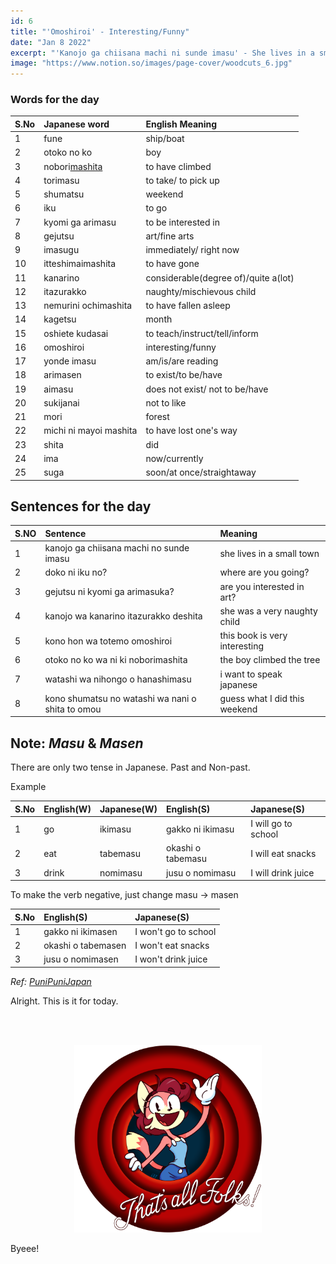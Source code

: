 ```yaml
---
id: 6
title: "'Omoshiroi' - Interesting/Funny"
date: "Jan 8 2022"
excerpt: "'Kanojo ga chiisana machi ni sunde imasu' - She lives in a small town"
image: "https://www.notion.so/images/page-cover/woodcuts_6.jpg"
---
```


### Words for the day

| S.No | Japanese word          | English Meaning                      |
| :--- | :--------------------- | :----------------------------------- |
| 1    | fune                   | ship/boat                            |
| 2    | otoko no ko            | boy                                  |
| 3    | nobori<u>mashita</u>   | to have climbed                      |
| 4    | torimasu               | to take/ to pick up                  |
| 5    | shumatsu               | weekend                              |
| 6    | iku                    | to go                                |
| 7    | kyomi ga arimasu       | to be interested in                  |
| 8    | gejutsu                | art/fine arts                        |
| 9    | imasugu                | immediately/ right now               |
| 10   | itteshimaimashita      | to have gone                         |
| 11   | kanarino               | considerable(degree of)/quite a(lot) |
| 12   | itazurakko             | naughty/mischievous child            |
| 13   | nemurini ochimashita   | to have fallen asleep                |
| 14   | kagetsu                | month                                |
| 15   | oshiete kudasai        | to teach/instruct/tell/inform        |
| 16   | omoshiroi              | interesting/funny                    |
| 17   | yonde imasu            | am/is/are reading                    |
| 18   | arimasen               | to exist/to be/have                  |
| 19   | aimasu                 | does not exist/ not to be/have       |
| 20   | sukijanai              | not to like                          |
| 21   | mori                   | forest                               |
| 22   | michi ni mayoi mashita | to have lost one's way               |
| 23   | shita                  | did                                  |
| 24   | ima                    | now/currently                        |
| 25   | suga                   | soon/at once/straightaway            |

## Sentences for the day

| S.NO | Sentence                                         | Meaning                       |
| :--- | :----------------------------------------------- | :---------------------------- |
| 1    | kanojo ga chiisana machi no sunde imasu          | she lives in a small town     |
| 2    | doko ni iku no?                                  | where are you going?          |
| 3    | gejutsu ni kyomi ga arimasuka?                   | are you interested in art?    |
| 4    | kanojo wa kanarino itazurakko deshita            | she was a very naughty child  |
| 5    | kono hon wa totemo omoshiroi                     | this book is very interesting |
| 6    | otoko no ko wa ni ki noborimashita               | the boy climbed the tree      |
| 7    | watashi wa nihongo o hanashimasu                 | i want to speak japanese      |
| 8    | kono shumatsu no watashi wa nani o shita to omou | guess what I did this weekend |

## Note: _Masu_ & _Masen_

There are only two tense in Japanese. Past and Non-past.

Example

| S.No | English(W) | Japanese(W) | English(S)        | Japanese(S)         |
| :--- | :--------- | :---------- | :---------------- | :------------------ |
| 1    | go         | ikimasu     | gakko ni ikimasu  | I will go to school |
| 2    | eat        | tabemasu    | okashi o tabemasu | I will eat snacks   |
| 3    | drink      | nomimasu    | jusu o nomimasu   | I will drink juice  |

To make the verb negative, just change masu -> masen

| S.No | English(S)         | Japanese(S)          |
| :--- | :----------------- | :------------------- |
| 1    | gakko ni ikimasen  | I won't go to school |
| 2    | okashi o tabemasen | I won't eat snacks   |
| 3    | jusu o nomimasen   | I won't drink juice  |

_Ref: [PuniPuniJapan](https://www.punipunijapan.com/grammar-lesson-8-masu-verbs/)_

Alright. This is it for today.

<br>
<br>
<p align="center">
<img src="https://raw.githubusercontent.com/ABSanthosh/Nihongo/main/Assets/thatsallfolks.png" alt="That's all folks!" width="300px"  />
</p>

Byeee!
